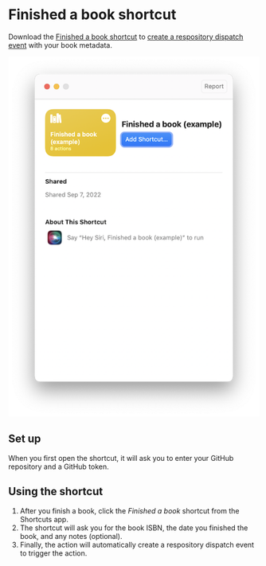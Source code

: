 # Finished a book shortcut

Download the [Finished a book shortcut](Finished%20a%20book.shortcut) to [create a respository dispatch event](https://docs.github.com/en/rest/repos/repos#create-a-repository-dispatch-event) with your book metadata.

![](thumbnail.png)

## Set up

When you first open the shortcut, it will ask you to enter your GitHub repository and a GitHub token.

## Using the shortcut

1. After you finish a book, click the _Finished a book_ shortcut from the Shortcuts app.
2. The shortcut will ask you for the book ISBN, the date you finished the book, and any notes (optional).
3. Finally, the action will automatically create a respository dispatch event to trigger the action.
